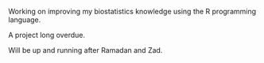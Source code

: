 Working on improving my biostatistics knowledge  using the R programming language. 

A project long overdue. 

Will be up and running after Ramadan and Zad. 